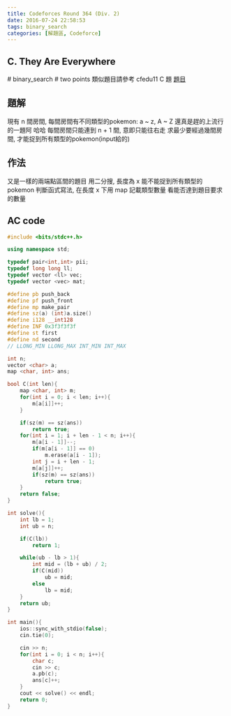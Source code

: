 ```yaml
---
title: Codeforces Round 364 (Div. 2)
date: 2016-07-24 22:58:53
tags: binary_search
categories: [解題區, Codeforce]
---
```


## C. They Are Everywhere
\# binary_search \# two points
類似題目請參考 cfedu11 C 題
[題目](http://codeforces.com/contest/701/problem/C)

## 題解
現有 n 間房間, 每間房間有不同類型的pokemon: a ~ z, A ~ Z
還真是趕的上流行的一題阿 哈哈
每間房間只能連到 n + 1 間, 意即只能往右走
求最少要經過幾間房間, 才能捉到所有類型的pokemon(input給的)

## 作法
又是一樣的兩端點區間的題目
用二分搜, 長度為 x 能不能捉到所有類型的pokemon
判斷函式寫法, 在長度 x 下用 map 記載類型數量
看能否達到題目要求的數量

## AC code
```cpp
#include <bits/stdc++.h>

using namespace std;

typedef pair<int,int> pii;
typedef long long ll;
typedef vector <ll> vec;
typedef vector <vec> mat;

#define pb push_back
#define pf push_front
#define mp make_pair
#define sz(a) (int)a.size()
#define i128 __int128
#define INF 0x3f3f3f3f
#define st first
#define nd second
// LLONG_MIN LLONG_MAX INT_MIN INT_MAX

int n;
vector <char> a;
map <char, int> ans;

bool C(int len){
    map <char, int> m;
    for(int i = 0; i < len; i++){
        m[a[i]]++;
    }

    if(sz(m) == sz(ans))
        return true;
    for(int i = 1; i + len - 1 < n; i++){
        m[a[i - 1]]--;
        if(m[a[i - 1]] == 0)
            m.erase(a[i - 1]);
        int j = i + len - 1;
        m[a[j]]++;
        if(sz(m) == sz(ans))
            return true;
    }
    return false;
}

int solve(){
    int lb = 1;
    int ub = n;

    if(C(lb))
        return 1;

    while(ub - lb > 1){
        int mid = (lb + ub) / 2;
        if(C(mid))
            ub = mid;
        else
            lb = mid;
    }
    return ub;
}

int main(){
    ios::sync_with_stdio(false);
    cin.tie(0);

    cin >> n;
    for(int i = 0; i < n; i++){
        char c;
        cin >> c;
        a.pb(c);
        ans[c]++;
    }
    cout << solve() << endl;
    return 0;
}
```
